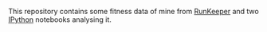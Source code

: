 This repository contains some fitness data of mine from [RunKeeper](http://runkeeper.com) and two [IPython](http://ipython.org/) notebooks analysing it.
